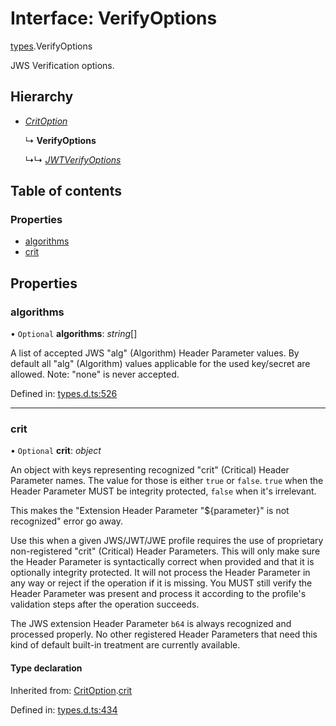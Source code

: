 # Interface: VerifyOptions

[types](../modules/types.md).VerifyOptions

JWS Verification options.

## Hierarchy

- [*CritOption*](types.critoption.md)

  ↳ **VerifyOptions**

  ↳↳ [*JWTVerifyOptions*](jwt_verify.jwtverifyoptions.md)

## Table of contents

### Properties

- [algorithms](types.verifyoptions.md#algorithms)
- [crit](types.verifyoptions.md#crit)

## Properties

### algorithms

• `Optional` **algorithms**: *string*[]

A list of accepted JWS "alg" (Algorithm) Header Parameter values.
By default all "alg" (Algorithm) values applicable for the used
key/secret are allowed. Note: "none" is never accepted.

Defined in: [types.d.ts:526](https://github.com/panva/jose/blob/v3.12.0/src/types.d.ts#L526)

___

### crit

• `Optional` **crit**: *object*

An object with keys representing recognized "crit" (Critical) Header Parameter
names. The value for those is either `true` or `false`. `true` when the
Header Parameter MUST be integrity protected, `false` when it's irrelevant.

This makes the "Extension Header Parameter "${parameter}" is not recognized"
error go away.

Use this when a given JWS/JWT/JWE profile requires the use of proprietary
non-registered "crit" (Critical) Header Parameters. This will only make sure
the Header Parameter is syntactically correct when provided and that it is
optionally integrity protected. It will not process the Header Parameter in
any way or reject if the operation if it is missing. You MUST still
verify the Header Parameter was present and process it according to the
profile's validation steps after the operation succeeds.

The JWS extension Header Parameter `b64` is always recognized and processed
properly. No other registered Header Parameters that need this kind of
default built-in treatment are currently available.

#### Type declaration

Inherited from: [CritOption](types.critoption.md).[crit](types.critoption.md#crit)

Defined in: [types.d.ts:434](https://github.com/panva/jose/blob/v3.12.0/src/types.d.ts#L434)
